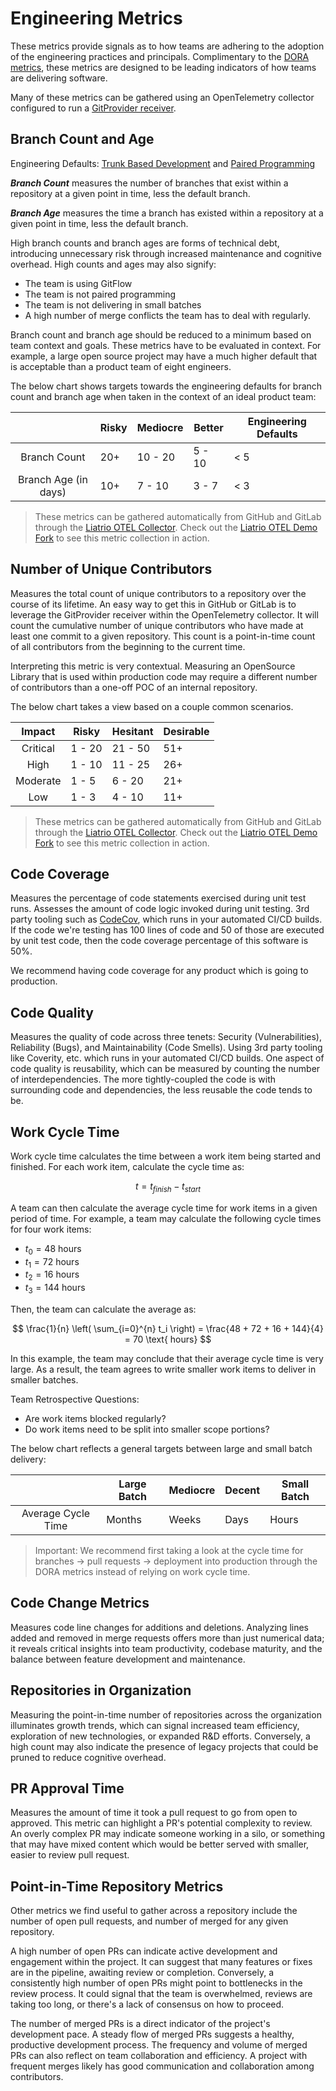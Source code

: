 # Engineering Metrics

These metrics provide signals as to how teams are adhering to the adoption of
the engineering practices and principals. Complimentary to the
[DORA metrics][dora], these metrics are designed to be leading
indicators of how teams are delivering software.

Many of these metrics can be gathered using an OpenTelemetry collector
configured to run a [GitProvider receiver][gitprovider].

[dora]: https://dora.dev/
[gitprovider]: https://github.com/open-telemetry/opentelemetry-collector-contrib/tree/main/receiver/gitproviderreceiver

## Branch Count and Age

Engineering Defaults: [Trunk Based Development][tbd] and [Paired Programming][pp]

***Branch Count*** measures the number of branches that exist within a
repository at a given point in time, less the default branch.

***Branch Age*** measures the time a branch has existed within a repository at a
given point in time, less the default branch.

High branch counts and branch ages are forms of technical debt, introducing
unnecessary risk through increased maintenance and cognitive overhead. High
counts and ages may also signify:

* The team is using GitFlow
* The team is not paired programming
* The team is not delivering in small batches
* A high number of merge conflicts the team has to deal with regularly.

Branch count and branch age should be reduced to a minimum based on team context
and goals. These metrics have to be evaluated in context. For example, a large
open source project may have a much higher default that is acceptable than a
product team of eight engineers.

The below chart shows targets towards the engineering defaults for branch count
and branch age when taken in the context of an ideal product team:

|                      | Risky | Mediocre | Better | Engineering Defaults |
|:--------------------:|-------|----------|--------|----------------------|
| Branch Count         | 20+   | 10 - 20  | 5 - 10 | < 5                  |
| Branch Age (in days) | 10+   | 7 - 10   | 3 - 7  | < 3                  |

> These metrics can be gathered automatically from GitHub and GitLab through the
> [Liatrio OTEL Collector][lcol]. Check out the [Liatrio OTEL Demo Fork][demo]
> to see this metric collection in action.

## Number of Unique Contributors

Measures the total count of unique contributors to a repository over the course
of its lifetime. An easy way to get this in GitHub or GitLab is to leverage the
GitProvider receiver within the OpenTelemetry collector. It will count the
cumulative number of unique contributors who have made at least one commit to a
given repository. This count is a point-in-time count of all contributors from
the beginning to the current time.

Interpreting this metric is very contextual. Measuring an OpenSource Library
that is used within production code may require a different number of
contributors than a one-off POC of an internal repository.

The below chart takes a view based on a couple common scenarios.

|  Impact  | Risky  | Hesitant | Desirable |
|:--------:|--------|----------|-----------|
| Critical | 1 - 20 | 21 - 50  | 51+       |
| High     | 1 - 10 | 11 - 25  | 26+       |
| Moderate | 1 - 5  | 6 - 20   | 21+       |
| Low      | 1 - 3  | 4 - 10   | 11+       |

> These metrics can be gathered automatically from GitHub and GitLab through the
> [Liatrio OTEL Collector][lcol]. Check out the [Liatrio OTEL Demo Fork][demo]
> to see this metric collection in action.

## Code Coverage

Measures the percentage of code statements exercised during unit test runs.
Assesses the amount of code logic invoked during unit testing. 3rd party tooling
such as [CodeCov][codecov], which runs in your automated CI/CD builds. If the
code we're testing has 100 lines of code and 50 of those are executed by unit
test code, then the code coverage percentage of this software is 50%.

[codecov]: https://app.codecov.io/gh/open-telemetry/opentelemetry-collector-contrib

We recommend having code coverage for any product which is going to production.

## Code Quality

Measures the quality of code across three tenets: Security (Vulnerabilities),
Reliability (Bugs), and Maintainability (Code Smells). Using 3rd party tooling
like Coverity, etc. which runs in your automated CI/CD builds. One aspect of
code quality is reusability, which can be measured by counting the number of
interdependencies. The more tightly-coupled the code is with surrounding code
and dependencies, the less reusable the code tends to be.

## Work Cycle Time

Work cycle time calculates the time between a work item being started and
finished. For each work item, calculate the cycle time as:

$$
t = t_{finish} - t_{start}
$$

A team can then calculate the average cycle time for work items in a given
period of time. For example, a team may calculate the following cycle times for
four work items:

* $t_0 = 48$ hours
* $t_1 = 72$ hours
* $t_2 = 16$ hours
* $t_3 = 144$ hours

Then, the team can calculate the average as:

$$
\frac{1}{n}
\left(
  \sum_{i=0}^{n}
  t_i
\right)
= \frac{48 + 72 + 16 + 144}{4}
= 70
\text{ hours}
$$

In this example, the team may conclude that their average cycle time is very
large. As a result, the team agrees to write smaller work items to deliver in
smaller batches.

Team Retrospective Questions:

* Are work items blocked regularly?
* Do work items need to be split into smaller scope portions?

The below chart reflects a general targets between large and small batch delivery:

|                    | Large Batch | Mediocre | Decent | Small Batch |
|:------------------:|-------------|----------|--------|-------------|
| Average Cycle Time | Months      | Weeks    | Days   | Hours       |

> Important: We recommend first taking a look at the cycle time for branches ->
pull requests -> deployment into production through the DORA metrics instead of
relying on work cycle time.

## Code Change Metrics

Measures code line changes for additions and deletions. Analyzing lines added
and removed in merge requests offers more than just numerical data; it reveals
critical insights into team productivity, codebase maturity, and the balance
between feature development and maintenance.

## Repositories in Organization

Measuring the point-in-time number of repositories across the organization
illuminates growth trends, which can signal increased team efficiency,
exploration of new technologies, or expanded R&D efforts. Conversely, a high
count may also indicate the presence of legacy projects that could be pruned to
reduce cognitive overhead.

## PR Approval Time

Measures the amount of time it took a pull request to go from open to approved.
This metric can highlight a PR's potential complexity to review. An overly
complex PR may indicate someone working in a silo, or something that may have
mixed content which would be better served with smaller, easier to review pull request.

## Point-in-Time Repository Metrics

Other metrics we find useful to gather across a repository include the number of
open pull requests, and number of merged for any given repository.

A high number of open PRs can indicate active development and engagement within
the project. It can suggest that many features or fixes are in the pipeline,
awaiting review or completion. Conversely, a consistently high number of open
PRs might point to bottlenecks in the review process. It could signal that the
team is overwhelmed, reviews are taking too long, or there's a lack of consensus
on how to proceed.

The number of merged PRs is a direct indicator of the project's development
pace. A steady flow of merged PRs suggests a healthy, productive development
process. The frequency and volume of merged PRs can also reflect on team
collaboration and efficiency. A project with frequent merges likely has good
communication and collaboration among contributors.

[tbd]: ../../engineering-defaults.md#trunk-based-development
[pp]: ../../engineering-defaults.md#paired-programming
[demo]: https://github.com/liatrio/opentelemetry-demo/blob/main/docs/delivery.md
[lcol]: https://github.com/liatrio/liatrio-otel-collector/
